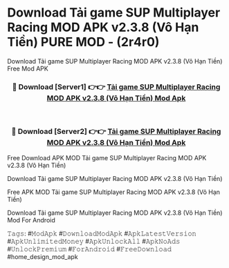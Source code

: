 # Download Tải game SUP Multiplayer Racing MOD APK v2.3.8 (Vô Hạn Tiền) PURE MOD - (2r4r0)
Download Tải game SUP Multiplayer Racing MOD APK v2.3.8 (Vô Hạn Tiền) Free Mod APK

<div align="center">
<h3>🔴 Download [Server1] 👉👉 <a href="https://apk-comot.site?title=Tải_game_SUP_Multiplayer_Racing_MOD_APK_v2.3.8_(Vô_Hạn_Tiền)">Tải game SUP Multiplayer Racing MOD APK v2.3.8 (Vô Hạn Tiền) Mod Apk</a></h3><br>

<h3>🔴 Download [Server2] 👉👉 <a href="https://apk-comot.site?title=Tải_game_SUP_Multiplayer_Racing_MOD_APK_v2.3.8_(Vô_Hạn_Tiền)">Tải game SUP Multiplayer Racing MOD APK v2.3.8 (Vô Hạn Tiền) Mod Apk</a></h3>
</div>


Free Download APK MOD Tải game SUP Multiplayer Racing MOD APK v2.3.8 (Vô Hạn Tiền)

Download Tải game SUP Multiplayer Racing MOD APK v2.3.8 (Vô Hạn Tiền) 

Free APK MOD Tải game SUP Multiplayer Racing MOD APK v2.3.8 (Vô Hạn Tiền) 

Download Tải game SUP Multiplayer Racing MOD APK v2.3.8 (Vô Hạn Tiền) Mod For Android

𝚃𝚊𝚐𝚜: #𝙼𝚘𝚍𝙰𝚙𝚔 #𝙳𝚘𝚠𝚗𝚕𝚘𝚊𝚍𝙼𝚘𝚍𝙰𝚙𝚔 #𝙰𝚙𝚔𝙻𝚊𝚝𝚎𝚜𝚝𝚅𝚎𝚛𝚜𝚒𝚘𝚗 #𝙰𝚙𝚔𝚄𝚗𝚕𝚒𝚖𝚒𝚝𝚎𝚍𝙼𝚘𝚗𝚎𝚢 #𝙰𝚙𝚔𝚄𝚗𝚕𝚘𝚌𝚔𝙰𝚕𝚕 #𝙰𝚙𝚔𝙽𝚘𝙰𝚍𝚜 #𝚄𝚗𝚕𝚘𝚌𝚔𝙿𝚛𝚎𝚖𝚒𝚞𝚖 #𝙵𝚘𝚛𝙰𝚗𝚍𝚛𝚘𝚒𝚍 #𝙵𝚛𝚎𝚎𝙳𝚘𝚠𝚗𝚕𝚘𝚊𝚍 #home_design_mod_apk